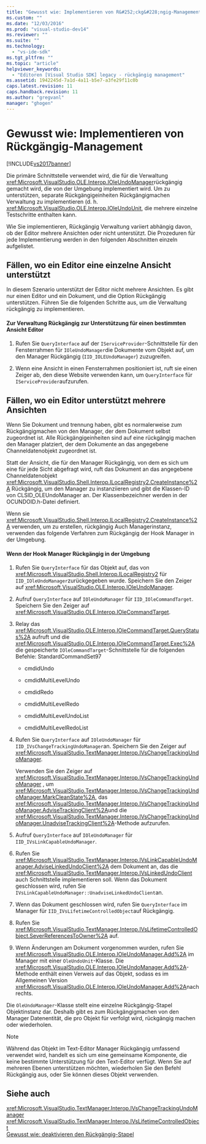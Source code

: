 ```yaml
---
title: "Gewusst wie: Implementieren von R&#252;ckg&#228;ngig-Management | Microsoft Docs"
ms.custom: ""
ms.date: "12/03/2016"
ms.prod: "visual-studio-dev14"
ms.reviewer: ""
ms.suite: ""
ms.technology: 
  - "vs-ide-sdk"
ms.tgt_pltfrm: ""
ms.topic: "article"
helpviewer_keywords: 
  - "Editoren [Visual Studio SDK] legacy - rückgängig management"
ms.assetid: 1942245d-7a1d-4a11-b5e7-a3fe29f11c0b
caps.latest.revision: 11
caps.handback.revision: 11
ms.author: "gregvanl"
manager: "ghogen"
---
```

# Gewusst wie: Implementieren von R&#252;ckg&#228;ngig-Management
[!INCLUDE[vs2017banner](../code-quality/includes/vs2017banner.md)]

Die primäre Schnittstelle verwendet wird, die für die Verwaltung <xref:Microsoft.VisualStudio.OLE.Interop.IOleUndoManager>rückgängig gemacht wird, die von der Umgebung implementiert wird.  Um zu unterstützen, separate Rückgängigeinheiten Rückgängigmachen Verwaltung zu implementieren \(d. h. <xref:Microsoft.VisualStudio.OLE.Interop.IOleUndoUnit>, die mehrere einzelne Testschritte enthalten kann.  
  
 Wie Sie implementieren, Rückgängig Verwaltung variiert abhängig davon, ob der Editor mehrere Ansichten oder nicht unterstützt.  Die Prozeduren für jede Implementierung werden in den folgenden Abschnitten einzeln aufgelistet.  
  
## Fällen, wo ein Editor eine einzelne Ansicht unterstützt  
 In diesem Szenario unterstützt der Editor nicht mehrere Ansichten.  Es gibt nur einen Editor und ein Dokument, und die Option Rückgängig unterstützen.  Führen Sie die folgenden Schritte aus, um die Verwaltung rückgängig zu implementieren.  
  
#### Zur Verwaltung Rückgängig zur Unterstützung für einen bestimmten Ansicht Editor  
  
1.  Rufen Sie `QueryInterface` auf der `IServiceProvider`\-Schnittstelle für den Fensterrahmen für `IOleUndoManager`die Dokumente vom Objekt auf, um den Manager Rückgängig \(`IID_IOLEUndoManager`\) zuzugreifen.  
  
2.  Wenn eine Ansicht in einen Fensterrahmen positioniert ist, ruft sie einen Zeiger ab, den diese Website verwenden kann, um `QueryInterface` für `IServiceProvider`aufzurufen.  
  
## Fällen, wo ein Editor unterstützt mehrere Ansichten  
 Wenn Sie Dokument und trennung haben, gibt es normalerweise zum Rückgängigmachen von den Manager, der dem Dokument selbst zugeordnet ist.  Alle Rückgängigeinheiten sind auf eine rückgängig machen den Manager platziert, der dem Dokumente an das angegebene Channeldatenobjekt zugeordnet ist.  
  
 Statt der Ansicht, die für den Manager Rückgängig, von dem es sich um eine für jede Sicht abgefragt wird, ruft das Dokument an das angegebene Channeldatenobjekt <xref:Microsoft.VisualStudio.Shell.Interop.ILocalRegistry2.CreateInstance%2A> Rückgängig, um den Manager zu instanziieren und gibt die Klassen\-ID von CLSID\_OLEUndoManager an.  Der Klassenbezeichner werden in der OCUNDOID.h\-Datei definiert.  
  
 Wenn sie <xref:Microsoft.VisualStudio.Shell.Interop.ILocalRegistry2.CreateInstance%2A> verwenden, um zu erstellen, rückgängig Auch Managerinstanz, verwenden das folgende Verfahren zum Rückgängig der Hook Manager in der Umgebung.  
  
#### Wenn der Hook Manager Rückgängig in der Umgebung  
  
1.  Rufen Sie `QueryInterface` für das Objekt auf, das von <xref:Microsoft.VisualStudio.Shell.Interop.ILocalRegistry2> für `IID_IOleUndoManager`zurückgegeben wurde.  Speichern Sie den Zeiger auf <xref:Microsoft.VisualStudio.OLE.Interop.IOleUndoManager>.  
  
2.  Aufruf `QueryInterface` auf `IOleUndoManager` für `IID_IOleCommandTarget`.  Speichern Sie den Zeiger auf <xref:Microsoft.VisualStudio.OLE.Interop.IOleCommandTarget>.  
  
3.  Relay das <xref:Microsoft.VisualStudio.OLE.Interop.IOleCommandTarget.QueryStatus%2A> aufruft und die <xref:Microsoft.VisualStudio.OLE.Interop.IOleCommandTarget.Exec%2A> die gespeicherte `IOleCommandTarget`\-Schnittstelle für die folgenden Befehle: StandardCommandSet97  
  
    -   cmdidUndo  
  
    -   cmdidMultiLevelUndo  
  
    -   cmdidRedo  
  
    -   cmdidMultiLevelRedo  
  
    -   cmdidMultiLevelUndoList  
  
    -   cmdidMultiLevelRedoList  
  
4.  Rufen Sie `QueryInterface` auf `IOleUndoManager` für `IID_IVsChangeTrackingUndoManager`an.  Speichern Sie den Zeiger auf <xref:Microsoft.VisualStudio.TextManager.Interop.IVsChangeTrackingUndoManager>.  
  
     Verwenden Sie den Zeiger auf <xref:Microsoft.VisualStudio.TextManager.Interop.IVsChangeTrackingUndoManager> , um <xref:Microsoft.VisualStudio.TextManager.Interop.IVsChangeTrackingUndoManager.MarkCleanState%2A>, das <xref:Microsoft.VisualStudio.TextManager.Interop.IVsChangeTrackingUndoManager.AdviseTrackingClient%2A>und die <xref:Microsoft.VisualStudio.TextManager.Interop.IVsChangeTrackingUndoManager.UnadviseTrackingClient%2A>\-Methode aufzurufen.  
  
5.  Aufruf `QueryInterface` auf `IOleUndoManager` für `IID_IVsLinkCapableUndoManager`.  
  
6.  Rufen Sie <xref:Microsoft.VisualStudio.TextManager.Interop.IVsLinkCapableUndoManager.AdviseLinkedUndoClient%2A> dem Dokument an, das die <xref:Microsoft.VisualStudio.TextManager.Interop.IVsLinkedUndoClient> auch Schnittstelle implementieren soll.  Wenn das Dokument geschlossen wird, rufen Sie `IVsLinkCapableUndoManager::UnadviseLinkedUndoClient`an.  
  
7.  Wenn das Dokument geschlossen wird, rufen Sie `QueryInterface` im Manager für `IID_IVsLifetimeControlledObject`auf Rückgängig.  
  
8.  Rufen Sie <xref:Microsoft.VisualStudio.TextManager.Interop.IVsLifetimeControlledObject.SeverReferencesToOwner%2A> auf.  
  
9. Wenn Änderungen am Dokument vorgenommen wurden, rufen Sie <xref:Microsoft.VisualStudio.OLE.Interop.IOleUndoManager.Add%2A> im Manager mit einer `OleUndoUnit`\-Klasse.  Die <xref:Microsoft.VisualStudio.OLE.Interop.IOleUndoManager.Add%2A>\-Methode enthält einen Verweis auf das Objekt, sodass es im Allgemeinen Version <xref:Microsoft.VisualStudio.OLE.Interop.IOleUndoManager.Add%2A>nach rechts.  
  
 Die `OleUndoManager`\-Klasse stellt eine einzelne Rückgängig\-Stapel Objektinstanz dar.  Deshalb gibt es zum Rückgängigmachen von den Manager Datenentität, die pro Objekt für verfolgt wird, rückgängig machen oder wiederholen.  
  
> [!NOTE]
>  Während das Objekt im Text\-Editor Manager Rückgängig umfassend verwendet wird, handelt es sich um eine gemeinsame Komponente, die keine bestimmte Unterstützung für den Text\-Editor verfügt.  Wenn Sie auf mehreren Ebenen unterstützen möchten, wiederholen Sie den Befehl Rückgängig aus, oder Sie können dieses Objekt verwenden.  
  
## Siehe auch  
 <xref:Microsoft.VisualStudio.TextManager.Interop.IVsChangeTrackingUndoManager>   
 <xref:Microsoft.VisualStudio.TextManager.Interop.IVsLifetimeControlledObject>   
 [Gewusst wie: deaktivieren den Rückgängig\-Stapel](../extensibility/how-to-clear-the-undo-stack.md)